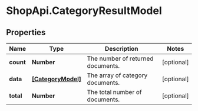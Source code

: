 # ShopApi.CategoryResultModel

## Properties
Name | Type | Description | Notes
------------ | ------------- | ------------- | -------------
**count** | **Number** | The number of returned documents. | [optional] 
**data** | [**[CategoryModel]**](CategoryModel.md) | The array of category documents. | [optional] 
**total** | **Number** | The total number of documents. | [optional] 


